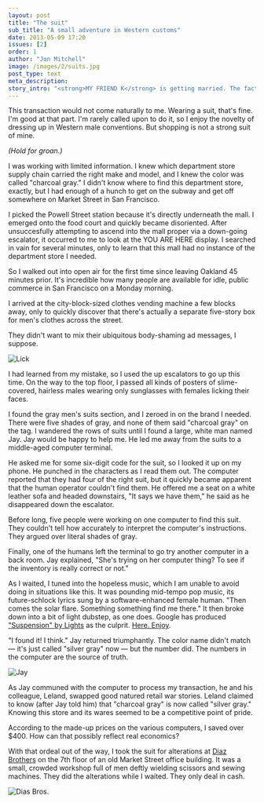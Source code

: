 ```yaml
---
layout: post
title: "The suit"
sub_title: "A small adventure in Western customs"
date: 2013-05-09 17:20
issues: [2]
order: 1
author: "Jon Mitchell"
image: /images/2/suits.jpg
post_type: text
meta_description: 
story_intro: "<strong>MY FRIEND K</strong> is getting married. The facts of that case are <a href='/post/2013/05/09/the-suit/'>another story</a>. In the meantime, I needed a gray suit, and I needed it soon."
---
```

This transaction would not come naturally to me. Wearing a suit, that's fine. I'm good at that part. I'm rarely called upon to do it, so I enjoy the novelty of dressing up in Western male conventions. But shopping is not a strong suit of mine.

*(Hold for groan.)*

I was working with limited information. I knew which department store supply chain carried the right make and model, and I knew the color was called "charcoal gray." I didn't know where to find this department store, exactly, but I had enough of a hunch to get on the subway and get off somewhere on Market Street in San Francisco.

I picked the Powell Street station because it's directly underneath the mall. I emerged onto the food court and quickly became disoriented. After unsuccesfully attempting to ascend into the mall proper via a down-going escalator, it occurred to me to look at the YOU ARE HERE display. I searched in vain for several minutes, only to learn that this mall had no instance of the department store I needed.

So I walked out into open air for the first time since leaving Oakland 45 minutes prior. It's incredible how many people are available for idle, public commerce in San Francisco on a Monday morning. 

I arrived at the city-block-sized clothes vending machine a few blocks away, only to quickly discover that there's actually a separate five-story box for men's clothes across the street.

They didn't want to mix their ubiquitous body-shaming ad messages, I suppose.

<div>
    <img src='/images/2/lick.jpg' alt='Lick'>
</div>

I had learned from my mistake, so I used the up escalators to go up this time. On the way to the top floor, I passed all kinds of posters of slime-covered, hairless males wearing only sunglasses with females licking their faces.

I found the gray men's suits section, and I zeroed in on the brand I needed. There were five shades of gray, and none of them said "charcoal gray" on the tag. I wandered the rows of suits until I found a large, white man named Jay. Jay would be happy to help me. He led me away from the suits to a middle-aged computer terminal.

He asked me for some six-digit code for the suit, so I looked it up on my phone. He punched in the characters as I read them out. The computer reported that they had four of the right suit, but it quickly became apparent that the human operator couldn't find them. He offered me a seat on a white leather sofa and headed downstairs, "It says we have them," he said as he disappeared down the escalator.

Before long, five people were working on one computer to find this suit. They couldn't tell how accurately to interpret the computer's instructions. They argued over literal shades of gray.

Finally, one of the humans left the terminal to go try another computer in a back room. Jay explained, "She's trying on her computer thing? To see if the inventory is really correct or not."

As I waited, I tuned into the hopeless music, which I am unable to avoid doing in situations like this. It was pounding mid-tempo pop music, its future-schlock lyrics sung by a software-enhanced female human. "Then  comes the solar flare. Something something find me there." It then broke down into a bit of light dubstep, as one does. Google has produced ["Suspension" by Lights](http://www.azlyrics.com/lyrics/lights/suspension.html) as the culprit. [Here. Enjoy](http://www.youtube.com/embed/AP6FMXXC3ls).

"I found it! I think." Jay returned triumphantly. The color name didn't match — it's just called "silver gray" now — but the number did. The numbers in the computer are the source of truth.

<div>
    <img src='/images/2/jay.jpg' alt='Jay'>
</div>

As Jay communed with the computer to process my transaction, he and his colleague, Leland, swapped good natured retail war stories. Leland claimed to know (after Jay told him) that "charcoal gray" is now called "silver gray." Knowing this store and its wares seemed to be a competitive point of pride.

According to the made-up prices on the various computers, I saved over $400. How can that possibly reflect real economics?

With that ordeal out of the way, I took the suit for alterations at [Diaz Brothers](http://www.yelp.com/biz/diaz-brothers-tailors-san-francisco) on the 7th floor of an old Market Street office building. It was a small, crowded workshop full of men deftly wielding scissors and sewing machines. They did the alterations while I waited. They only deal in cash.

<div>
    <img src='/images/2/diasbros.jpg' alt='Dias Bros.'>
</div>